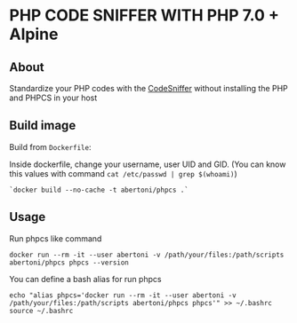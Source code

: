 PHP CODE SNIFFER WITH PHP 7.0 + Alpine
======================================


About
--------------------

Standardize your PHP codes with the [CodeSniffer](https://github.com/squizlabs/PHP_CodeSniffer) without installing the PHP and PHPCS in your host


Build image
--------------------

Build from `Dockerfile`:

Inside dockerfile, change your username, user UID and GID. (You can know this values with command `cat /etc/passwd | grep $(whoami)`)

	`docker build --no-cache -t abertoni/phpcs .`



Usage
--------------------

Run phpcs like command

	docker run --rm -it --user abertoni -v /path/your/files:/path/scripts abertoni/phpcs phpcs --version
	
	
You can define a bash alias for run phpcs
	
	echo "alias phpcs='docker run --rm -it --user abertoni -v /path/your/files:/path/scripts abertoni/phpcs phpcs'" >> ~/.bashrc
	source ~/.bashrc
	
